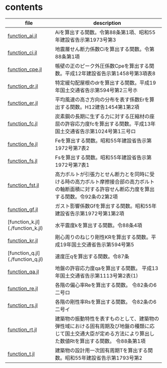 # contents

| file | description
|--|--
| [function_ai.jl](./function_ai.jl)  | Aiを算出する関数。令第88条第1項、昭和55年建設省告示第1973号第3
| [function_ci.jl](./function_ci.jl)  | 地震層せん断力係数Ciを算出する関数。令第88条第1項
| [function_cpe.jl](./function_cpe.jl) | 帳壁の正のピーク外圧係数Cpeを算出する関数。平成12年建設省告示第1458号第3項表8
| [function_dr.jl](./function_dr.jl) | 特定緩勾配屋根のdrを算出する関数。平成19年国土交通省告示第594号第2三号ホ
| [function_er.jl](./function_er.jl) | 平均風速の高さ方向の分布を表す係数Erを算出する関数。H12建告1454第1第2項
| [function_fc.jl](./function_fc.jl) | 炭素鋼の長期に生ずる力に対する圧縮材の座屈の許容応力度fcを算出する関数。平成13年国土交通省告示第1024号第1三号ロ
| [function_fe.jl](./function_fe.jl) | Feを算出する関数。昭和55年建設省告示第1972号第7表2
| [function_fs.jl](./function_fs.jl) | Fsを算出する関数。昭和55年建設省告示第1972号第7表1
| [function_fst.jl](./function_fst.jl) | 高力ボルトが引張力とせん断力とを同時に受ける時の高力ボルト摩擦接合部の高力ボルトの軸断面積に対する許容せん断応力度を算出する関数。令92条の2第2項
| [function_gf.jl](./function_gf.jl) | ガスト影響係数Gfを算出する関数。昭和55年建設省告示第1972号第1第2項
| [function_k.jl] (./function_k.jl)  | 水平震度kを算出する関数。令88条4項
| [function_kr.jl](./function_kr.jl) | 剛心周りのねじり剛性KRを算出する関数。平成19年国土交通省告示第594号第5
| [function_q.jl] (./function_q.jl)  | 速度圧qを算出する関数。令87条
| [function_qa.jl](./function_qa.jl) | 地盤の許容応力度qaを算出する関数。 平成13年国土交通省告示第1113号第2表(1)
| [function_re.jl](./function_re.jl) | 各階の偏心率Reを算出する関数。 令82条の6二号ロ
| [function_rs.jl](./function_rs.jl) | 各階の剛性率Rsを算出する関数。 令82条の6二号イ
| [function_rt.jl](./function_rt.jl) | 建築物の振動特性を表すものとして、建築物の弾性域における固有周期及び地盤の種類に応じて国土交通大臣が定める方法により算出した数値Rtを算出する関数。 令88条第1項
| [function_t.jl](./function_t.jl) | 建築物の設計用一次固有周期Tを算出する関数。昭和55年建設省告示第1793号第2
